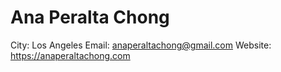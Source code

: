 # Ana Peralta Chong

City: Los Angeles
Email: anaperaltachong@gmail.com
Website: https://anaperaltachong.com